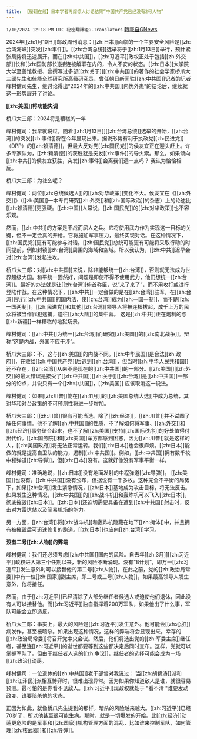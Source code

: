 ```yaml
---
title: 【秘翻在线】日本学者再爆惊人讨论结果“中国共产党已经没有2号人物”
---
```

`1/10/2024 12:18 PM UTC 秘密翻譯組G-Translators` [轉載自GNews](https://gnews.org/articles/2204713)

2024年[[zh:1月10日]]邮政周刊消息：[[zh:日本]]面临的一个主要安全风险是[[zh:台湾海峡]]突发[[zh:事件]]。[[zh:台湾总统]]选举将于[[zh:1月13日]]举行，预计紧张局势将迅速展开。而在[[zh:中共国]]，[[zh:习近平]]政权正处于包括[[zh:外交部]]长和[[zh:国防部长]]接连被解职在内的，令人不安的状态。[[zh:日本]]大学院大学至善馆教授、曾撰写过多部[[zh:关于]][[zh:中共国]]的著作的社会学家桥爪大三郎先生和佳能全球研究所高级研究员、曾任朝日新闻驻[[zh:中共国]]记者的记者峰村健司先生，继讨论得出“2024年的[[zh:中共国]]内忧外患”的结论后，继续就这一形势展开了讨论。

**[[zh:美国]]将功能失调**

桥爪大三郎：2024将是糟糕的一年

峰村健司：我早就说过，随着[[zh:1月13日]][[zh:台湾总统]]选举的开始，[[zh:台湾]]的突发[[zh:事件]]将在今年显现出来。据说形势有利于执政党[[zh:民进党]]（DPP）的[[zh:赖清德]]，但最大反对党[[zh:国民党]]的侯友宜正在迎头赶上。许多专家认为，[[zh:赖清德]]的获胜就是突发[[zh:事件]]的导火索。那么，如果倾向[[zh:中共]]的侯友宜获胜，突发[[zh:事件]]会离我们远一点吗？ 我认为恰恰相反。

桥爪大三郎：为社么呢？

峰村健司：两位[[zh:总统候选人]]的[[zh:对华政策]]变化不大。侯友宜在《[[zh:外交]]》（[[zh:美国]]一本专门研究[[zh:外交]]和[[zh:国际政治]]的杂志）上的论述比[[zh:赖清德]]更强硬。[[zh:中国]]人常说，[[zh:国民党]]的[[zh:对华政策]]也不容乐观。

然而，[[zh:中共]]的方案是不战而屈人之兵。它将使用武力作为实现这一目标的关键，但不一定会真的开枪。它将施加军事压力，最终实现对话。在这种情况下，[[zh:国民党]]更有可能参与对话。[[zh:国民党]]总统可能更有可能将采取行动的时间提前，例如封锁[[zh:台湾]]周围的海域和空域。所以我认为，[[zh:中共]]迟早会对[[zh:台湾]]发起进攻。

桥爪大三郎：对[[zh:中共国]]来说，除非能够统一[[zh:台湾]]，否则就无法成为世界超级大国。和平统一固然好，问题是即使不得不使用武力，他们想统一[[zh:台湾]]。最好的办法就是让[[zh:台湾]]俯首称臣，说“来了来了”，而不用攻打或进行登陆作战。在这种情况下，[[zh:中共]]一定会做的是在[[zh:台湾]]驻军，在[[zh:台湾]]执行[[zh:中共国]]的国内法，使[[zh:台湾]]成为[[zh:一国一制]]，而不是[[zh:一国两制]]。[[zh:民进党]]和其他[[zh:台湾]]领导人将被连根拔起，成千上万的民众将被当作罪犯逮捕，送往[[zh:大陆]]的集中营。 这是[[zh:中共]]正在炮制的与[[zh:新疆]]一样糟糕的地狱场景。

峰村健司：[[zh:中共]]为统一[[zh:台湾]]而研究[[zh:美国]]的[[zh:南北战争]]。辩称“这是内战，外国不应干涉”。

桥爪大三郎：不，这与[[zh:美国]]的内战不同。[[zh:中华民国]]是合法[[zh:政府]]，在败给[[zh:中国共产党]]后逃到[[zh:台湾]]，但当时[[zh:中华人民共和国]]还不存在，[[zh:台湾]]从来不是现在的[[zh:中共国]]的一部分。[[zh:美国]][[zh:外交]]的最大错误是接受了[[zh:中共国]][[zh:关于]][[zh:台湾]]是[[zh:中共国]]一部分的论点，并说只有一个[[zh:中共国]]，[[zh:美国]] 应该取消这一说法。

峰村健司：如果[[zh:川普]]能在[[zh:11月]]的[[zh:美国总统大选]]中成为总统，其对华和对台政策的不可预测性将进一步增加。

桥爪大三郎：[[zh:川普]]很有可能当选。除了[[zh:经济]]，[[zh:川普]]并不试图了解任何事情。他不了解[[zh:中共国]]的性质，不了解如何将军事、[[zh:外交]]和[[zh:经济]]事务结合起来，也不了解[[zh:美国]]支持[[zh:国际秩序]]的好处值得付出代价。[[zh:国务院]]和[[zh:美国]]军方都感到困惑，因为[[zh:川普]]就是这样的人，[[zh:美国政府]]将无法正常运转。我们[[zh:日本]]也会很麻烦。[[zh:日本]]能做的就是提高自卫队的能力，遏制[[zh:中共国]]。例如，[[zh:中共国]]拥有数千枚中程弹道[[zh:导弹]]，但[[zh:日本]]没有。这就好像没有军事平衡一样。

峰村健司：准确地说，[[zh:日本]]没有地面发射的中程弹道[[zh:导弹]]， [[zh:美国]]也没有。[[zh:中共国]]没有公布，但据说有一千多枚。这种完全不平衡的局势下，如果[[zh:台湾]]发生紧急情况，[[zh:日本]]基地成为攻击目标，将无法反击。如果发生这种情况，[[zh:中共国]]的[[zh:战斗机]]和轰炸机可以飞入[[zh:日本]]，彻底摧毁[[zh:日本]]。[[zh:日本]]还迫切需要具备在遭到[[zh:中共国]]射击时，反击对方雷达站以及简易机场的能力。

另一方面，[[zh:台湾]]将[[zh:战斗机]]和轰炸机隐藏在地下[[zh:掩体]]中，并且拥有被摧毁后可迅速修复的跑道。[[zh:日本]]也应向[[zh:台湾]]学习。

**没有二号[[zh:人物]]的弊端**

峰村健司：我们还必须考虑[[zh:中共国]]国内的风险。自去年[[zh:3月]][[zh:习近平]]政权进入第三个任期以来，新的风险不断涌现。没有“B计划”，即万一[[zh:习近平]]发生意外时可以接替他的第二号[[zh:人物]]。在此之前，党的[[zh:政治局常委]]中有一位[[zh:国家]]副主席，即二号或三号[[zh:人物]]，如果最高领导人发生意外，他将接任。

然而，由于[[zh:习近平]]已经清除了大部分继任者候选人或迫使他们退休，因此没有人可以接替他。而[[zh:习近平]]独自指挥着200万军队，如果他出了什么事，军队可能会立即造反。

桥爪大三郎：事实上，最大的风险是[[zh:习近平]]发生意外。他可能会[[zh:心脏]]病发作，甚至被暗杀。如果出现这种情况，这样的弊端将会显现出来。幸存的[[zh:政治局常委]]将召开党中央会议。然后，他们将选出党的[[zh:军委主席]]继任者，甚至连[[zh:习近平]]的逝世都要等到这些都决定后同时宣布。这样，党就可以掌握军队了。但由于继任者人选的[[zh:争议]]，继任者的选择可能会成为一场[[zh:政治]]动荡。

峰村健司：一位退休的[[zh:中共国]]老干部曾对我说过：'当[[zh:胡锦涛]]派和[[zh:江泽民]]派相互博弈时，很难出现异常。因为如果你知道敌人是谁，就很容易预测。最可怕的是你看不见敌人。[[zh:习近平]]现政权就处于 "看不清 "谁要发动政变、谁要暗杀他的状态。

正因为如此，就像桥爪先生提到的那样，暗杀的风险越来越大。[[zh:习近平]]已经70岁了，所以他甚至很可能生病。那时，就是一切爆发的开始。比[[zh:经济]]动荡更危险的是军事和[[zh:国家]]机构管理方面的混乱，比如谁来控制军队，如何管理[[zh:核武器]]和[[zh:导弹]]。
